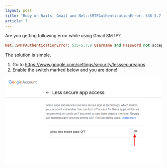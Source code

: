 ```yaml
---
layout: post
title: "Ruby on Rails, Gmail and Net::SMTPAuthenticationError: 535-5.7.8 Username and Password not accepted"
article: 7
---
```


Are you getting following error while using Gmail SMTP?


```ruby
Net::SMTPAuthenticationError: 535-5.7.8 Username and Password not accepted
```

The solution is simple.

1. Go to https://www.google.com/settings/security/lesssecureapps
2. Enable the switch marked below and you are done!

[![Allow Less Secure Apps](/public/images/a-007-1.png)](/public/images/a-007-1.png)
